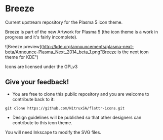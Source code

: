 Breeze
==============

Current upstream repository for the Plasma 5 icon theme.

Breeze is part of the new Artwork for Plasma 5 (the icon theme is a work in progress and it's fairly incomplete).

![Breeze preview](http://kde.org/announcements/plasma-next-beta/Announce-Plasma_Next_2014_beta_1.png"Breeze is the next icon theme for KDE")

Icons are licensed under the GPLv3

Give your feedback!
-------------

* You are free to clone this public repository and you are welcome to contribute back to it:

`git clone https://github.com/NitruxSA/flattr-icons.git`

* Design guidelines will be published so that other designers can contribute to this icon theme.

You will need Inkscape to modify the SVG files.
